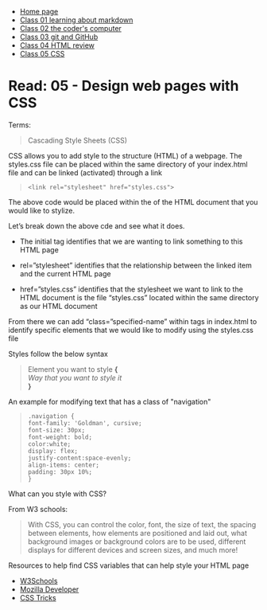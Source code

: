 * [Home page](https://rdball.github.io/reading-notes/)
* [Class 01 learning about markdown](read01)
* [Class 02 the coder's computer](read02)
* [Class 03 git and GitHub](read03)
* [Class 04 HTML review](read04)
* [Class 05 CSS](read05)

# Read: 05 - Design web pages with CSS

Terms:
> Cascading Style Sheets (CSS)

CSS allows you to add style to the structure (HTML) of a webpage. The styles.css file can be placed within the same directory of your index.html file and can be linked (activated) through a link 


> `<link rel="stylesheet" href="styles.css">`



The above code would be placed within the <head> of the HTML document that you would like to stylize. 

Let’s break down the above cde and see what it does.

- The initial <link> tag identifies that we are wanting to link something to this HTML page

- rel=”stylesheet” identifies that the relationship between the linked item and the current HTML page

- href=”styles.css” identifies that the stylesheet we want to link to the HTML document is the file “styles.css” located within the same directory as our HTML document

From there we can add “class=”specified-name” within tags in index.html to identify specific elements that we would like to modify using the styles.css file

Styles follow the below syntax

> Element you want to style **{**    
	*Way that you want to style it*   
**}** 

An example for modifying text that has a class of "navigation"

> `.navigation {`  
          `font-family: 'Goldman', cursive;`  
        `font-size: 30px;`  
        `font-weight: bold;`  
        `color:white;`  
        `display: flex;`  
        `justify-content:space-evenly;`  
        `align-items: center;`  
        `padding: 30px 10%;`  
`}`

What can you style with CSS?

From W3 schools:
> With CSS, you can control the color, font, the size of text, the spacing between elements, how elements are positioned and laid out, what background images or background colors are to be used, different displays for different devices and screen sizes, and much more!

Resources to help find CSS variables that can help style your HTML page  
- [W3Schools](https://www.w3schools.com/html/html_css.asp)  
- [Mozilla Developer](https://developer.mozilla.org/en-US/docs/Web/CSS)  
- [CSS Tricks](https://css-tricks.com/guides/)